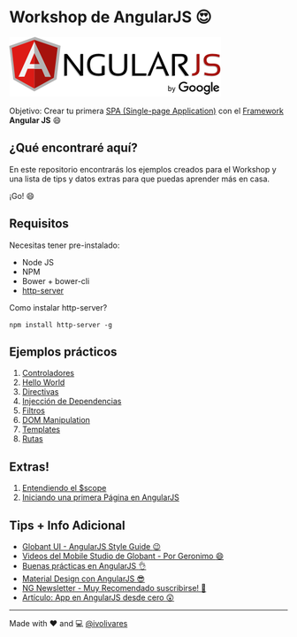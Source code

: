 # Workshop de AngularJS :heart_eyes:

[![AngularJS](images/angularjs.png)](https://www.angularjs.org/)

Objetivo: Crear tu primera [SPA (Single-page Application)](https://es.wikipedia.org/wiki/Single-page_application) con el [Framework](https://es.wikipedia.org/wiki/Framework) **Angular JS** :smile:

## ¿Qué encontraré aquí?

En este repositorio encontrarás los ejemplos creados para el Workshop y una lista de tips y datos extras para que puedas aprender más en casa.

¡Go! :smile:

## Requisitos

Necesitas tener pre-instalado:

- Node JS
- NPM
- Bower + bower-cli
- [http-server](https://www.npmjs.com/package/http-server)

Como instalar http-server?

    npm install http-server -g

## Ejemplos prácticos

1. [Controladores](/Examples/1.Controllers/)
2. [Hello World](/Examples/2.HelloWorld/)
3. [Directivas](/Examples/3.Directives/)
4. [Injección de Dependencias](/Examples/4.DependencyInjection/)
5. [Filtros](/Examples/5.Filters/)
6. [DOM Manipulation](/Examples/6.DOM/)
7. [Templates](/Examples/7.Templates/)
8. [Rutas](/Examples/8.Routes/)

## Extras!

1. [Entendiendo el $scope](/ExtraExamples/1.Scope)
2. [Iniciando una primera Página en AngularJS](/ExtraExamples/2.HowToFirstPage)

## Tips + Info Adicional

- [Globant UI - AngularJS Style Guide :wink:](https://github.com/globant-ui/angularjs-styleguide)
- [Videos del Mobile Studio de Globant - Por Geronimo :smile:](https://www.youtube.com/playlist?list=PLQct7-AR0JcFn1wJX0EN1XcPswB_wbKHR)
- [Buenas prácticas en AngularJS :ok_hand:](https://speakerdeck.com/alevardi/buenas-practicas-con-angular-dot-js-1)
- [Material Design con AngularJS :sunglasses:](https://material.angularjs.org/)
- [NG Newsletter - Muy Recomendado suscribirse! :speech_balloon:](http://www.ng-newsletter.com/)
- [Artículo: App en AngularJS desde cero :astonished:](http://weblogs.asp.net/dwahlin/learning-angularjs-by-example-the-customer-manager-application)

------------------

Made with :heart: and :computer:
[@ivolivares](https://github.com/ivolivares)
